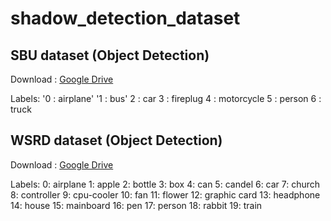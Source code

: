 # shadow_detection_dataset

## SBU dataset (Object Detection)

Download : <a href="https://drive.google.com/file/d/1GDwTaEXBFD4fGiIRLKu9GnE8zHlfsPob/view?usp=drive_link">Google Drive</a>

Labels:
  '0 : airplane'
  '1 : bus'
  2 : car
  3 : fireplug
  4 : motorcycle
  5 : person
  6 : truck


## WSRD dataset (Object Detection)

Download : <a href="https://drive.google.com/file/d/1S7TbYw21saXgmdTJa3r5u3auM_UMB9Lj/view?usp=drive_link">Google Drive</a>

Labels:
  0: airplane
  1: apple
  2: bottle
  3: box
  4: can
  5: candel
  6: car
  7: church
  8: controller
  9: cpu-cooler
  10: fan
  11: flower
  12: graphic card
  13: headphone
  14: house
  15: mainboard
  16: pen
  17: person
  18: rabbit
  19: train
